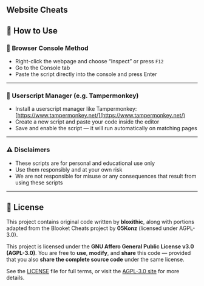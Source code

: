## Website Cheats

## 📖 How to Use

### 🧪 Browser Console Method

* Right-click the webpage and choose “Inspect” or press `F12`
* Go to the Console tab
* Paste the script directly into the console and press Enter

---

### 🧷 Userscript Manager (e.g. Tampermonkey)

* Install a userscript manager like Tampermonkey: [https://www.tampermonkey.net/](https://www.tampermonkey.net/)
* Create a new script and paste your code inside the editor
* Save and enable the script — it will run automatically on matching pages

---

### ⚠️ Disclaimers

* These scripts are for personal and educational use only  
* Use them responsibly and at your own risk  
* We are not responsible for misuse or any consequences that result from using these scripts

---

## 📜 License

This project contains original code written by **bloxithic**, along with portions adapted from the Blooket Cheats project by **05Konz** (licensed under AGPL-3.0).

This project is licensed under the **GNU Affero General Public License v3.0 (AGPL-3.0)**.
You are free to **use**, **modify**, and **share** this code — provided that you also **share the complete source code** under the same license.

See the [LICENSE](./LICENSE) file for full terms, or visit the [AGPL-3.0 site](https://www.gnu.org/licenses/agpl-3.0.html) for more details.
